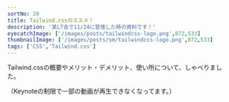 ```yaml
---
sortNo: 20
title: Tailwind.cssのススメ！
description: '某LT会で11/24に登壇した時の資料です！'
eyecatchImage: ['/images/posts/tailwindcss-logo.png',872,533]
thumbnailImage: ['/images/posts/sm/tailwindcss-logo.png',872,533]
tags: ['CSS','Tailwind.css']
---
```


 Tailwind.cssの概要やメリット・デメリット、使い所について、しゃべりました。
 
 （Keynoteの制限で一部の動画が再生できなくなってます。）

<!--amp-iframe src="https://www.slideshare.net/slideshow/embed_code/key/M6yqSsp1dmMh20" width="595" height="485" layout="responsive" sandbox="allow-scripts allow-same-origin" frameborder="0" scrolling="no" allowfullscreen></amp-iframe--> 

<amp-iframe src="https://www.icloud.com/keynote/0DrMEj_Z9otXylYBkpbt_kxFA?embed=true" width="640" height="500" layout="responsive" sandbox="allow-scripts allow-same-origin allow-forms allow-modals allow-popups allow-top-navigation allow-popups-to-escape-sandbox allow-orientation-lock allow-pointer-lock" frameborder="0" scrolling="no" allowfullscreen referrerpolicy="unsafe-url" allowtransparency="true"></amp-iframe>
